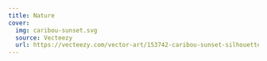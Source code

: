 ```yaml
---
title: Nature
cover:
  img: caribou-sunset.svg
  source: Vecteezy
  url: https://vecteezy.com/vector-art/153742-caribou-sunset-silhouette-free-vector
---
```

